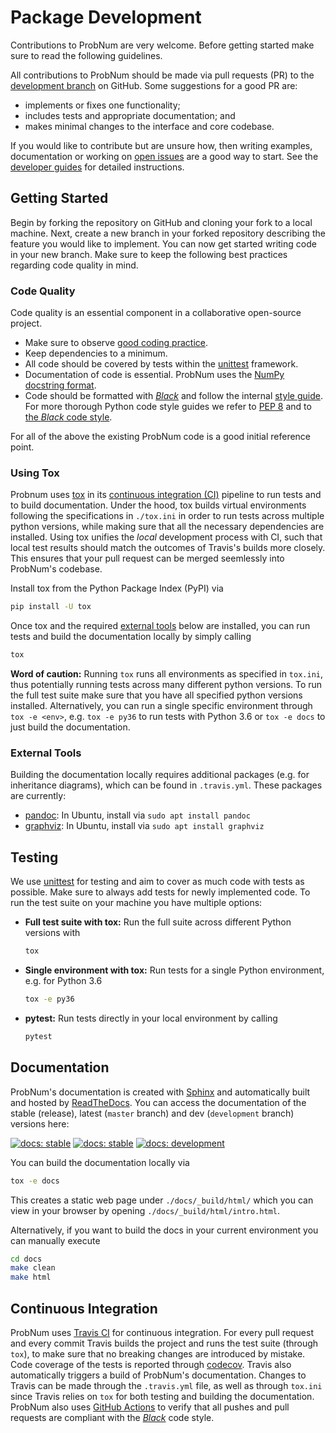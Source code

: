 # Package Development

Contributions to ProbNum are very welcome. Before getting started make sure to read the following guidelines.

All contributions to ProbNum should be made via pull requests (PR) to the
[development branch](https://github.com/probabilistic-numerics/probnum/tree/development) on GitHub. Some suggestions for
a good PR are:

- implements or fixes one functionality;
- includes tests and appropriate documentation; and
- makes minimal changes to the interface and core codebase.

If you would like to contribute but are unsure how, then writing examples, documentation or working on
[open issues](https://github.com/probabilistic-numerics/probnum/issues) are a good way to start. See the
[developer guides](https://probnum.readthedocs.io/en/latest/development/developer_guides.html)
for detailed instructions.

## Getting Started

Begin by forking the repository on GitHub and cloning your fork to a local machine. Next, create a new branch in your forked repository describing the feature you would like to implement. You can now get started writing code in your new branch. Make sure to keep the following best practices regarding code quality in mind.

### Code Quality

Code quality is an essential component in a collaborative open-source project.

- Make sure to observe [good coding practice](https://www.python.org/dev/peps/pep-0020/).
- Keep dependencies to a minimum.
- All code should be covered by tests within the [unittest](https://docs.python.org/3/library/unittest.html) framework.
- Documentation of code is essential. ProbNum uses the
[NumPy docstring format](https://numpydoc.readthedocs.io/en/latest/format.html).
- Code should be formatted with [*Black*](https://github.com/psf/black) and follow the internal [style guide](https://github.com/probabilistic-numerics/probnum/blob/master/STYLEGUIDE.md).
  For more thorough Python code style guides we refer to [PEP 8](https://www.python.org/dev/peps/pep-0008/) and to [the *Black* code style](https://github.com/psf/black/blob/master/docs/the_black_code_style.md).

For all of the above the existing ProbNum code is a good initial reference point.

### Using Tox

Probnum uses [tox](https://tox.readthedocs.io/en/latest/) in its [continuous integration (CI)](#continuous-integration) pipeline to run tests and to build documentation. Under the hood, tox builds virtual environments following the specifications in `./tox.ini` in order to run tests across multiple python versions, while making sure that all the necessary dependencies are installed. Using tox unifies the *local* development process with CI, such that local test results should match the outcomes of Travis's builds more closely. This ensures that your pull request can be merged seemlessly into ProbNum's codebase.

Install tox from the Python Package Index (PyPI) via
```bash
pip install -U tox
```
Once tox and the required [external tools](#external-tools) below are installed, you can run tests and build the documentation locally by simply calling
```bash
tox
```

**Word of caution:**
Running `tox` runs all environments as specified in `tox.ini`, thus potentially running tests across many different python versions.
To run the full test suite make sure that you have all specified python versions installed.
Alternatively, you can run a single specific environment through `tox -e <env>`, e.g. `tox -e py36` to run tests with Python 3.6 or `tox -e docs` to just build the documentation.

### External Tools

Building the documentation locally requires additional packages (e.g. for inheritance diagrams), which can be found in `.travis.yml`. These packages are currently:
- [pandoc](https://pandoc.org/): In Ubuntu, install via `sudo apt install pandoc`
- [graphviz](https://graphviz.org/): In Ubuntu, install via `sudo apt install graphviz`

## Testing

We use [unittest](https://docs.python.org/3/library/unittest.html) for testing and aim to cover as much code with tests as possible. Make sure to always add tests for newly implemented code. To run the test suite on your machine you have multiple options:

- **Full test suite with tox:** Run the full suite across different Python versions with
  
  ```bash
  tox
  ```
  
- **Single environment with tox:** Run tests for a single Python environment, e.g. for Python 3.6
  
  ```bash
  tox -e py36
  ```
  
- **pytest:** Run tests directly in your local environment by calling
  
  ```bash
  pytest
  ```

## Documentation

ProbNum's documentation is created with [Sphinx](https://www.sphinx-doc.org/en/master/) and automatically built and hosted by [ReadTheDocs](https://readthedocs.org/projects/probnum/).
You can access the documentation of the stable (release), latest (`master` branch) and dev (`development` branch) versions here:

[![docs: stable](https://img.shields.io/readthedocs/probnum.svg?logo=read%20the%20docs&logoColor=white&label=Docs:%20stable)](https://probnum.readthedocs.io/en/stable/)
[![docs: stable](https://img.shields.io/readthedocs/probnum.svg?logo=read%20the%20docs&logoColor=white&label=Docs:%20latest)](https://probnum.readthedocs.io/en/latest/)
[![docs: development](https://img.shields.io/readthedocs/probnum.svg?logo=read%20the%20docs&logoColor=white&label=Docs:%20dev&version=development)](https://probnum.readthedocs.io/en/development/)

You can build the documentation locally via
```bash
tox -e docs
```
This creates a static web page under `./docs/_build/html/` which you can view in your browser by opening `./docs/_build/html/intro.html`.

Alternatively, if you want to build the docs in your current environment you can manually execute
```bash
cd docs
make clean
make html
```

## Continuous Integration

ProbNum uses [Travis CI](https://travis-ci.org/probabilistic-numerics/probnum) for continuous integration.
For every pull request and every commit Travis builds the project and runs the test suite (through `tox`), to make sure that no breaking changes are introduced by mistake.
Code coverage of the tests is reported through [codecov](https://codecov.io/github/probabilistic-numerics/probnum?branch=master). Travis also automatically triggers a build of ProbNum's documentation. Changes to Travis can be made through the `.travis.yml` file, as well as through `tox.ini` since Travis relies on `tox` for both testing and building the documentation.
ProbNum also uses [GitHub Actions](https://docs.github.com/en/actions) to verify that all pushes and pull requests are compliant with the [*Black*](https://github.com/psf/black) code style.
